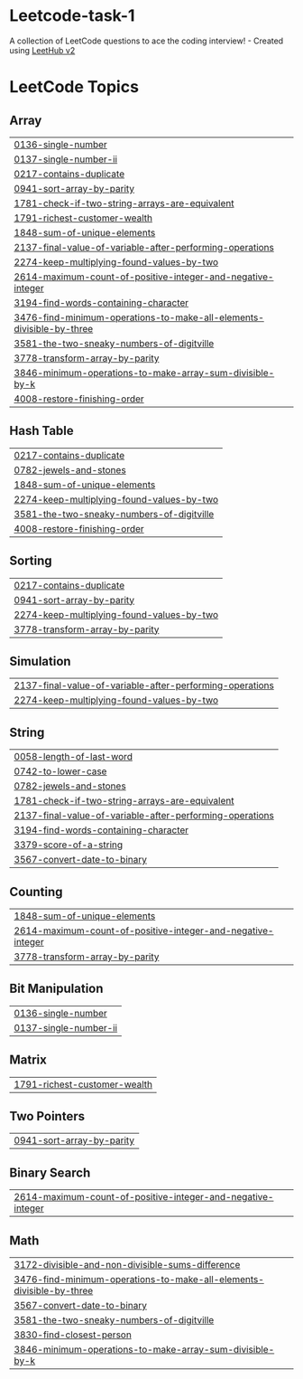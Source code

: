 # Leetcode-task-1
A collection of LeetCode questions to ace the coding interview! - Created using [LeetHub v2](https://github.com/arunbhardwaj/LeetHub-2.0)

<!---LeetCode Topics Start-->
# LeetCode Topics
## Array
|  |
| ------- |
| [0136-single-number](https://github.com/muhammedajsalk/Leetcode-task-1/tree/master/0136-single-number) |
| [0137-single-number-ii](https://github.com/muhammedajsalk/Leetcode-task-1/tree/master/0137-single-number-ii) |
| [0217-contains-duplicate](https://github.com/muhammedajsalk/Leetcode-task-1/tree/master/0217-contains-duplicate) |
| [0941-sort-array-by-parity](https://github.com/muhammedajsalk/Leetcode-task-1/tree/master/0941-sort-array-by-parity) |
| [1781-check-if-two-string-arrays-are-equivalent](https://github.com/muhammedajsalk/Leetcode-task-1/tree/master/1781-check-if-two-string-arrays-are-equivalent) |
| [1791-richest-customer-wealth](https://github.com/muhammedajsalk/Leetcode-task-1/tree/master/1791-richest-customer-wealth) |
| [1848-sum-of-unique-elements](https://github.com/muhammedajsalk/Leetcode-task-1/tree/master/1848-sum-of-unique-elements) |
| [2137-final-value-of-variable-after-performing-operations](https://github.com/muhammedajsalk/Leetcode-task-1/tree/master/2137-final-value-of-variable-after-performing-operations) |
| [2274-keep-multiplying-found-values-by-two](https://github.com/muhammedajsalk/Leetcode-task-1/tree/master/2274-keep-multiplying-found-values-by-two) |
| [2614-maximum-count-of-positive-integer-and-negative-integer](https://github.com/muhammedajsalk/Leetcode-task-1/tree/master/2614-maximum-count-of-positive-integer-and-negative-integer) |
| [3194-find-words-containing-character](https://github.com/muhammedajsalk/Leetcode-task-1/tree/master/3194-find-words-containing-character) |
| [3476-find-minimum-operations-to-make-all-elements-divisible-by-three](https://github.com/muhammedajsalk/Leetcode-task-1/tree/master/3476-find-minimum-operations-to-make-all-elements-divisible-by-three) |
| [3581-the-two-sneaky-numbers-of-digitville](https://github.com/muhammedajsalk/Leetcode-task-1/tree/master/3581-the-two-sneaky-numbers-of-digitville) |
| [3778-transform-array-by-parity](https://github.com/muhammedajsalk/Leetcode-task-1/tree/master/3778-transform-array-by-parity) |
| [3846-minimum-operations-to-make-array-sum-divisible-by-k](https://github.com/muhammedajsalk/Leetcode-task-1/tree/master/3846-minimum-operations-to-make-array-sum-divisible-by-k) |
| [4008-restore-finishing-order](https://github.com/muhammedajsalk/Leetcode-task-1/tree/master/4008-restore-finishing-order) |
## Hash Table
|  |
| ------- |
| [0217-contains-duplicate](https://github.com/muhammedajsalk/Leetcode-task-1/tree/master/0217-contains-duplicate) |
| [0782-jewels-and-stones](https://github.com/muhammedajsalk/Leetcode-task-1/tree/master/0782-jewels-and-stones) |
| [1848-sum-of-unique-elements](https://github.com/muhammedajsalk/Leetcode-task-1/tree/master/1848-sum-of-unique-elements) |
| [2274-keep-multiplying-found-values-by-two](https://github.com/muhammedajsalk/Leetcode-task-1/tree/master/2274-keep-multiplying-found-values-by-two) |
| [3581-the-two-sneaky-numbers-of-digitville](https://github.com/muhammedajsalk/Leetcode-task-1/tree/master/3581-the-two-sneaky-numbers-of-digitville) |
| [4008-restore-finishing-order](https://github.com/muhammedajsalk/Leetcode-task-1/tree/master/4008-restore-finishing-order) |
## Sorting
|  |
| ------- |
| [0217-contains-duplicate](https://github.com/muhammedajsalk/Leetcode-task-1/tree/master/0217-contains-duplicate) |
| [0941-sort-array-by-parity](https://github.com/muhammedajsalk/Leetcode-task-1/tree/master/0941-sort-array-by-parity) |
| [2274-keep-multiplying-found-values-by-two](https://github.com/muhammedajsalk/Leetcode-task-1/tree/master/2274-keep-multiplying-found-values-by-two) |
| [3778-transform-array-by-parity](https://github.com/muhammedajsalk/Leetcode-task-1/tree/master/3778-transform-array-by-parity) |
## Simulation
|  |
| ------- |
| [2137-final-value-of-variable-after-performing-operations](https://github.com/muhammedajsalk/Leetcode-task-1/tree/master/2137-final-value-of-variable-after-performing-operations) |
| [2274-keep-multiplying-found-values-by-two](https://github.com/muhammedajsalk/Leetcode-task-1/tree/master/2274-keep-multiplying-found-values-by-two) |
## String
|  |
| ------- |
| [0058-length-of-last-word](https://github.com/muhammedajsalk/Leetcode-task-1/tree/master/0058-length-of-last-word) |
| [0742-to-lower-case](https://github.com/muhammedajsalk/Leetcode-task-1/tree/master/0742-to-lower-case) |
| [0782-jewels-and-stones](https://github.com/muhammedajsalk/Leetcode-task-1/tree/master/0782-jewels-and-stones) |
| [1781-check-if-two-string-arrays-are-equivalent](https://github.com/muhammedajsalk/Leetcode-task-1/tree/master/1781-check-if-two-string-arrays-are-equivalent) |
| [2137-final-value-of-variable-after-performing-operations](https://github.com/muhammedajsalk/Leetcode-task-1/tree/master/2137-final-value-of-variable-after-performing-operations) |
| [3194-find-words-containing-character](https://github.com/muhammedajsalk/Leetcode-task-1/tree/master/3194-find-words-containing-character) |
| [3379-score-of-a-string](https://github.com/muhammedajsalk/Leetcode-task-1/tree/master/3379-score-of-a-string) |
| [3567-convert-date-to-binary](https://github.com/muhammedajsalk/Leetcode-task-1/tree/master/3567-convert-date-to-binary) |
## Counting
|  |
| ------- |
| [1848-sum-of-unique-elements](https://github.com/muhammedajsalk/Leetcode-task-1/tree/master/1848-sum-of-unique-elements) |
| [2614-maximum-count-of-positive-integer-and-negative-integer](https://github.com/muhammedajsalk/Leetcode-task-1/tree/master/2614-maximum-count-of-positive-integer-and-negative-integer) |
| [3778-transform-array-by-parity](https://github.com/muhammedajsalk/Leetcode-task-1/tree/master/3778-transform-array-by-parity) |
## Bit Manipulation
|  |
| ------- |
| [0136-single-number](https://github.com/muhammedajsalk/Leetcode-task-1/tree/master/0136-single-number) |
| [0137-single-number-ii](https://github.com/muhammedajsalk/Leetcode-task-1/tree/master/0137-single-number-ii) |
## Matrix
|  |
| ------- |
| [1791-richest-customer-wealth](https://github.com/muhammedajsalk/Leetcode-task-1/tree/master/1791-richest-customer-wealth) |
## Two Pointers
|  |
| ------- |
| [0941-sort-array-by-parity](https://github.com/muhammedajsalk/Leetcode-task-1/tree/master/0941-sort-array-by-parity) |
## Binary Search
|  |
| ------- |
| [2614-maximum-count-of-positive-integer-and-negative-integer](https://github.com/muhammedajsalk/Leetcode-task-1/tree/master/2614-maximum-count-of-positive-integer-and-negative-integer) |
## Math
|  |
| ------- |
| [3172-divisible-and-non-divisible-sums-difference](https://github.com/muhammedajsalk/Leetcode-task-1/tree/master/3172-divisible-and-non-divisible-sums-difference) |
| [3476-find-minimum-operations-to-make-all-elements-divisible-by-three](https://github.com/muhammedajsalk/Leetcode-task-1/tree/master/3476-find-minimum-operations-to-make-all-elements-divisible-by-three) |
| [3567-convert-date-to-binary](https://github.com/muhammedajsalk/Leetcode-task-1/tree/master/3567-convert-date-to-binary) |
| [3581-the-two-sneaky-numbers-of-digitville](https://github.com/muhammedajsalk/Leetcode-task-1/tree/master/3581-the-two-sneaky-numbers-of-digitville) |
| [3830-find-closest-person](https://github.com/muhammedajsalk/Leetcode-task-1/tree/master/3830-find-closest-person) |
| [3846-minimum-operations-to-make-array-sum-divisible-by-k](https://github.com/muhammedajsalk/Leetcode-task-1/tree/master/3846-minimum-operations-to-make-array-sum-divisible-by-k) |
<!---LeetCode Topics End-->